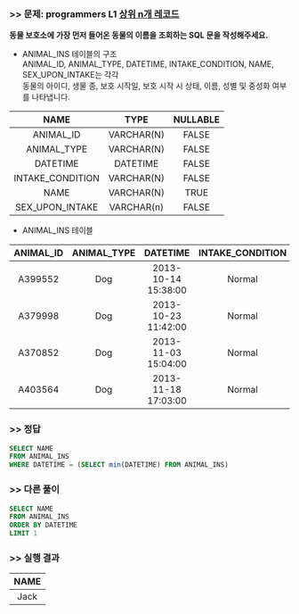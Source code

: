### >> 문제: programmers L1 [상위 n개 레코드](https://programmers.co.kr/learn/courses/30/lessons/59405)
**동물 보호소에 가장 먼저 들어온 동물의 이름을 조회하는 SQL 문을 작성해주세요.**

* ANIMAL_INS 테이블의 구조  
ANIMAL_ID, ANIMAL_TYPE, DATETIME, INTAKE_CONDITION, NAME, SEX_UPON_INTAKE는 각각  
동물의 아이디, 생물 종, 보호 시작일, 보호 시작 시 상태, 이름, 성별 및 중성화 여부를 나타냅니다.  

|NAME|TYPE|NULLABLE|
|:---:|:---:|:---:|
|ANIMAL_ID|VARCHAR(N)|FALSE| 
|ANIMAL_TYPE|VARCHAR(N)|FALSE|
|DATETIME|DATETIME|FALSE|
|INTAKE_CONDITION|VARCHAR(N)|FALSE|
|NAME|VARCHAR(N)|TRUE|
|SEX_UPON_INTAKE|VARCHAR(n)|FALSE|

* ANIMAL_INS 테이블

|ANIMAL_ID|ANIMAL_TYPE|DATETIME|INTAKE_CONDITION|NAME|SEX_UPON_INTAKE|
|:-:|:-:|:-:|:-:|:-:|:-:|
|A399552|Dog|2013-10-14 15:38:00|Normal|Jack|Neutered Male|
|A379998|Dog|2013-10-23 11:42:00|Normal|Disciple|Intact Male|
|A370852|Dog|2013-11-03 15:04:00|Normal|Katie|Spayed Female|
|A403564|Dog|2013-11-18 17:03:00|Normal|Anna|Spayed Female|

### >> 정답
```sql
SELECT NAME
FROM ANIMAL_INS
WHERE DATETIME = (SELECT min(DATETIME) FROM ANIMAL_INS)
```

### >> 다른 풀이
```sql
SELECT NAME
FROM ANIMAL_INS
ORDER BY DATETIME
LIMIT 1
```

### >> 실행 결과
|NAME|
|:-:|
|Jack|

